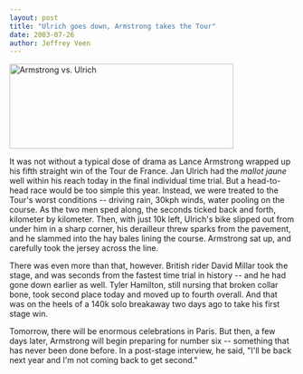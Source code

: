 ```yaml
--- 
layout: post
title: "Ulrich goes down, Armstrong takes the Tour"
date: 2003-07-26
author: Jeffrey Veen
---
```

<img alt="Armstrong vs. Ulrich" src="http://www.veen.com/jeff/images/stage19_03.jpg" width="396" height="150" />

It was not without a typical dose of drama as Lance Armstrong wrapped up his fifth straight win of the Tour de France. Jan Ulrich had the <cite>mallot jaune</cite> well within his reach today in the final individual time trial. But a head-to-head race would be too simple this year. Instead, we were treated to the Tour's worst conditions -- driving rain, 30kph winds, water pooling on the course. As the two men sped along, the seconds ticked back and forth, kilometer by kilometer. Then, with just 10k left, Ulrich's bike slipped out from under him in a sharp corner, his derailleur threw sparks from the pavement, and he slammed into the hay bales lining the course. Armstrong sat up, and carefully took the jersey across the line. 

There was even more than that, however. British rider David Millar took the stage, and was seconds from the fastest time trial in history -- and he had gone down earlier as well. Tyler Hamilton, still nursing that broken collar bone, took second place today and moved up to fourth overall. And that was on the heels of a 140k solo breakaway two days ago to take his first stage win. 

Tomorrow, there will be enormous celebrations in Paris. But then, a few days later, Armstrong will begin preparing for number six -- something that has never been done before. In a post-stage interview, he said, "I'll be back next year and I'm not coming back to get second." 
&#8203;